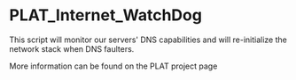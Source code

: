 # PLAT_Internet_WatchDog
This script will monitor our servers' DNS capabilities and will re-initialize the network stack when DNS faulters.

More information can be found on the PLAT project page
